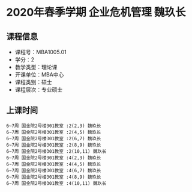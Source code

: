 # 2020年春季学期 企业危机管理 魏玖长






## 课程信息

- 课程号：MBA1005.01
- 学分：2
- 教学类型：理论课
- 开课单位：MBA中心
- 课程类别：硕士
- 课程层次：专业硕士

## 上课时间

```
6~7周 国金院2号楼301教室 :2(2,3) 魏玖长
6~7周 国金院2号楼301教室 :2(4,5) 魏玖长
6~7周 国金院2号楼301教室 :2(6,7) 魏玖长
6~7周 国金院2号楼301教室 :2(8,9) 魏玖长
6~7周 国金院2号楼301教室 :2(10,11) 魏玖长
6~7周 国金院2号楼301教室 :4(2,3) 魏玖长
6~7周 国金院2号楼301教室 :4(4,5) 魏玖长
6~7周 国金院2号楼301教室 :4(6,7) 魏玖长
6~7周 国金院2号楼301教室 :4(8,9) 魏玖长
6~7周 国金院2号楼301教室 :4(10,11) 魏玖长
```

